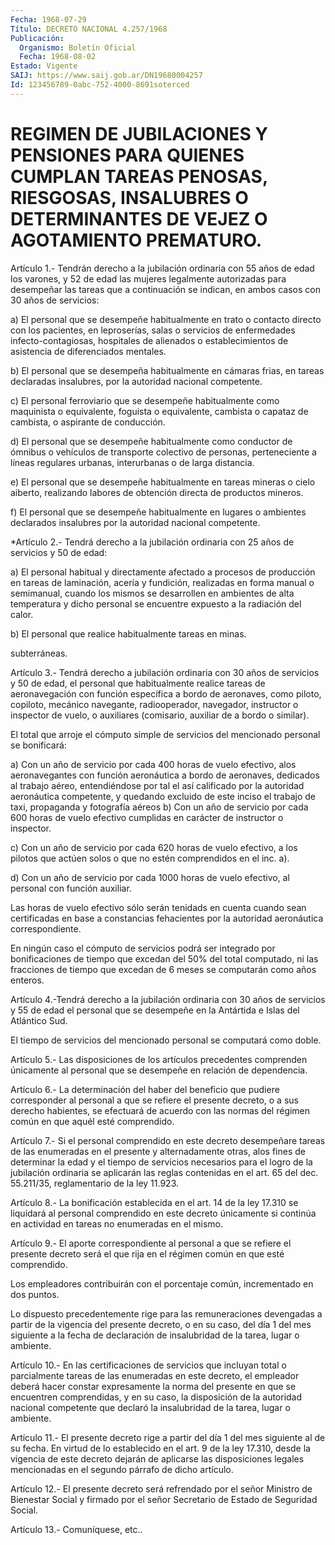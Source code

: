 ```yaml
---
Fecha: 1968-07-29
Título: DECRETO NACIONAL 4.257/1968
Publicación:
  Organismo: Boletín Oficial
  Fecha: 1968-08-02
Estado: Vigente
SAIJ: https://www.saij.gob.ar/DN19680004257
Id: 123456789-0abc-752-4000-8691soterced
---
```

# REGIMEN DE JUBILACIONES Y PENSIONES PARA QUIENES CUMPLAN TAREAS PENOSAS, RIESGOSAS, INSALUBRES O DETERMINANTES DE VEJEZ O AGOTAMIENTO PREMATURO.

<a id="1"></a>
Artículo  1.-  Tendrán derecho a la jubilación ordinaria con 55 años de edad los varones, y 52 de edad las mujeres legalmente autorizadas para desempeñar  las  tareas que a continuación se indican, en ambos casos con 30 años de servicios:

a) El personal que se desempeñe  habitualmente  en  trato o contacto directo  con  los  pacientes,  en leproserías, salas o servicios  de enfermedades  infecto-contagiosas,    hospitales    de   alienados o establecimientos de asistencia de diferenciados mentales.

b) El personal que se desempeña habitualmente en cámaras  frias,  en tareas  declaradas insalubres, por la autoridad nacional competente.

c) El personal  ferroviario  que  se  desempeñe  habitualmente  como maquinista o equivalente, foguista o equivalente, cambista o capataz de cambista, o aspirante de conducción.

d)  El  personal  que  se  desempeñe habitualmente como conductor de ómnibus o vehículos de transporte colectivo de personas, perteneciente a líneas regulares urbanas,  interurbanas  o de larga distancia.

e)  El  personal  que se desempeñe habitualmente en tareas mineras o cielo aiberto, realizando  labores de obtención directa de productos mineros.

f) El personal que se desempeñe habitualmente en lugares o ambientes declarados insalubres  por  la    autoridad   nacional  competente.

<a id="2"></a>
*Artículo 2.- Tendrá derecho a la jubilación ordinaria con 25 años de servicios y 50 de edad:

a)  El  personal  habitual  y  directamente  afectado  a procesos de producción en tareas de laminación, acería y fundición,  realizadas en forma manual  o  semimanual,  cuando los mismos se desarrollen en ambientes de alta temperatura y dicho personal se encuentre expuesto a la radiación del calor.

b) El personal que realice habitualmente tareas en minas.

subterráneas.

<a id="3"></a>
Artículo  3.-  Tendrá  derecho a jubilación ordinaria con 30 años de servicios y 50 de edad, el personal que habitualmente realice tareas de aeronavegación con función  específica a bordo de aeronaves, como piloto,  copiloto,  mecánico  navegante,  radiooperador,  navegador, instructor o inspector de vuelo,  o  auxiliares (comisario, auxiliar de a bordo o similar).

El total que arroje el cómputo simple  de  servicios  del mencionado personal se bonificará:

a) Con un año de servicio por cada 400 horas de vuelo efectivo, alos aeronavegantes   con  función  aeronáutica  a  bordo  de  aeronaves, dedicados al trabajo  aéreo, entendiéndose por tal el así calificado por la autoridad aeronáutica competente, y quedando excluido de este inciso  el  trabajo  de  taxi,    propaganda  y  fotografía  aéreos b)  Con un año de servicio por cada  600  horas  de  vuelo  efectivo cumplidas en carácter de instructor o inspector.

c) Con  un  año  de servicio por cada 620 horas de vuelo efectivo, a los pilotos que actúen  solos o que no estén comprendidos en el inc. a).

d) Con un año de servicio  por cada 1000 horas de vuelo efectivo, al personal con función auxiliar.

Las horas de vuelo efectivo  sólo  serán  tenidads  en cuenta cuando sean certificadas en base a constancias fehacientes por la autoridad aeronáutica correspondiente.

En  ningún  caso  el  cómputo  de servicios podrá ser integrado  por bonificaciones de tiempo que excedan del 50% del total computado, ni las fracciones de tiempo que excedan  de  6 meses se computarán como años enteros.

<a id="4"></a>
Artículo  4.-Tendrá derecho a la jubilación ordinaria con 30 años de servicios y  55 de edad el personal que se desempeñe en la Antártida e Islas del Atlántico Sud.

El tiempo de servicios  del  mencionado  personal  se computará como doble.

<a id="5"></a>
Artículo    5.-  Las  disposiciones  de  los  artículos  precedentes comprenden únicamente  al  personal  que se desempeñe en relación de dependencia.

<a id="6"></a>
Artículo  6.-  La  determinación del haber del beneficio que pudiere corresponder al personal  a  que se refiere el presente decreto, o a sus derecho habientes, se efectuará  de  acuerdo  con las normas del régimen común en que aquél esté comprendido.

<a id="7"></a>
Artículo  7.- Si el personal comprendido en este decreto desempeñare tareas de las enumeradas en el presente y alternadamente otras, alos fines de determinar la edad y el tiempo de servicios necesarios para el  logro  de  la  jubilación  ordinaria  se  aplicarán  las  reglas contenidas en el art. 65 del dec. 55.211/35, reglamentario de la ley 11.923.

<a id="8"></a>
Artículo  8.-  La  bonificación  establecida en el art. 14 de la ley 17.310  se  liquidará  al  personal  comprendido   en  este  decreto únicamente  si continúa en actividad en tareas no enumeradas  en  el mismo.

<a id="9"></a>
Artículo  9.- El aporte correspondiente al personal a que se refiere el presente decreto será el que rija en el régimen común en que esté comprendido.

Los empleadores  contribuirán  con el porcentaje común, incrementado en dos puntos.

Lo dispuesto precedentemente rige para las remuneraciones devengadas a partir de la vigencia del presente decreto,  o en su caso, del día 1 del mes siguiente a la fecha de declaración de insalubridad de la tarea, lugar o ambiente.

<a id="10"></a>
Artículo  10.- En las certificaciones de servicios que incluyan total o  parcialmente  tareas  de  las  enumeradas  en  este  decreto, el empleador deberá hacer constar expresamente la norma del presente en que  se  encuentren comprendidas, y en su caso, la disposición de la autoridad  nacional  competente  que  declaró  la insalubridad de la tarea, lugar o ambiente.

<a id="11"></a>
Artículo  11.-  El presente decreto rige a partir del día 1 del mes siguiente al de su  fecha. En virtud de lo establecido en el art. 9 de la ley 17.310, desde  la  vigencia  de  este  decreto  dejarán de aplicarse  las  disposiciones  legales  mencionadas  en  el  segundo párrafo de dicho artículo.

<a id="12"></a>
Artículo  12.-  El  presente  decreto  será  refrendado por el señor Ministro de Bienestar Social y firmado por el  señor  Secretario  de Estado de Seguridad Social.

<a id="13"></a>
Artículo 13.- Comuníquese, etc..